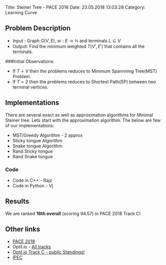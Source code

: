 Title: Steiner Tree - PACE 2018
Date: 23.05.2018 13:03:28
Category: Learning Curve
 
## Problem Description
- Input : Graph $G(V,E)$, $w: E \rightarrow \mathbb{N}$ and terminals $L \subseteq V$
- Output: Find the minimum weighted $T(V',E')$ that contains all the terminals.

###Initial  Observations:
- If $T = V$ then the problems reduces to Minimum Spannning Tree(MST) Problem.
- If $T = 2$ then the problems reduces to Shortest Path(SP) between two terminal vertices.

## Implementations
There are several exact as well as approximation algorithms for Minimal Steiner tree.
Lets start with the approximation algorithm. The below are few of our implementations:
* MST/Greedy Algorithm - 2 approx
* Sticky tongue Algorithm 
* Snake tongue Algorithm
* Rand Sticky tongue
* Rand Snake tongue

### Code
- Code in C++ - Rajz
- Code in Python - Vj 

## Results 
We are ranked  **16th overall** (scoring 94.57) in PACE 2018 Track C!

## Other links
- [PACE 2018](https://pacechallenge.wordpress.com/pace-2018) 
- Optil.io - [All tracks](https://pacechallenge.wordpress.com/2017/12/12/optil-io/)
- [Optil.io Track C - public Standings!](https://www.optil.io/optilion/problem/3025#tab-4)
- [IPEC](http://algo2018.hiit.fi/ipec/)
